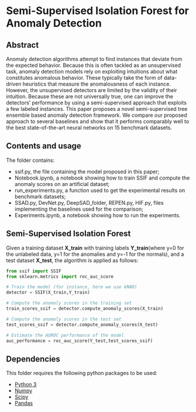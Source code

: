 # Semi-Supervised Isolation Forest for Anomaly Detection

## Abstract

Anomaly detection algorithms attempt to find instances that deviate from the expected behavior. Because this is often tackled as an unsupervised task, anomaly detection models rely on exploiting intuitions about what constitutes anomalous behavior. These typically take the form of data-driven heuristics that measure the anomalousness of each instance. However, the unsupervised detectors are limited by the validity of their intuition. Because these are not universally true, one can improve the detectors’ performance by using a semi-supervised approach that exploits a few labeled instances. This paper proposes a novel semi-supervised tree ensemble based anomaly detection framework. We compare our proposed approach to several baselines and show that it performs comparably well to the best state-of-the-art neural networks on 15 benchmark datasets.

## Contents and usage

The folder contains:
- ssif.py, the file containing the model proposed in this paper;
- Notebook.ipynb, a notebook showing how to train SSIF and compute the anomaly scores on an artificial dataset;
- run_experiments.py, a function used to get the experimental results on benchmark datasets;
- SSAD.py, DevNet.py, DeepSAD_folder, REPEN.py, HIF.py, files implementing the baselines used for the comparison;
- Experiments.ipynb, a notebook showing how to run the experiments.

## Semi-Supervised Isolation Forest

Given a training dataset **X_train** with training labels **Y_train**(where y=0 for the unlabeled data, y=1 for the anomalies and y=-1 for the normals), and a test dataset **X_test**, the algorithm is applied as follows:

```python
from ssif import SSIF
from sklearn.metrics import roc_auc_score

# Train the model (for instance, here we use kNNO)
detector = SSIF(X_train,Y_train)

# Compute the anomaly scores in the training set
train_scores_ssif = detector.compute_anomaly_scores(X_train)

# Compute the anomaly scores in the test set
test_scores_ssif = detector.compute_anomaly_scores(X_test)

# Estimate the AUROC performance of the model
auc_performance = roc_auc_score(Y_test,test_scores_ssif)
```

## Dependencies

This folder requires the following python packages to be used:
- [Python 3](http://www.python.org)
- [Numpy](http://www.numpy.org)
- [Scipy](http://www.scipy.org)
- [Pandas](https://pandas.pydata.org/)
